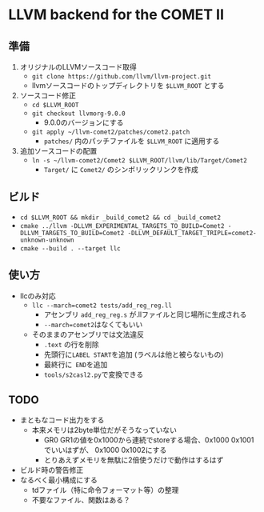 # LLVM backend for the COMET II


## 準備
1. オリジナルのLLVMソースコード取得
    * `git clone https://github.com/llvm/llvm-project.git`
    * llvmソースコードのトップディレクトリを `$LLVM_ROOT` とする
2. ソースコード修正
    * `cd $LLVM_ROOT`
    * `git checkout llvmorg-9.0.0`
        * 9.0.0のバージョンにする
    * `git apply ~/llvm-comet2/patches/comet2.patch`
        * `patches/` 内のパッチファイルを `$LLVM_ROOT` に適用する
3. 追加ソースコードの配置
    * `ln -s ~/llvm-comet2/Comet2 $LLVM_ROOT/llvm/lib/Target/Comet2`
        * `Target/` に `Comet2/` のシンボリックリンクを作成


## ビルド
* `cd $LLVM_ROOT && mkdir _build_comet2 && cd _build_comet2`
* `cmake ../llvm -DLLVM_EXPERIMENTAL_TARGETS_TO_BUILD=Comet2 -DLLVM_TARGETS_TO_BUILD=Comet2 -DLLVM_DEFAULT_TARGET_TRIPLE=comet2-unknown-unknown`
* `cmake --build . --target llc`


## 使い方
* llcのみ対応
    * `llc --march=comet2 tests/add_reg_reg.ll`
        * アセンブリ `add_reg_reg.s` が.llファイルと同じ場所に生成される
        * `--march=comet2`はなくてもいい
    * そのままのアセンブリでは文法違反
        * `.text` の行を削除
        * 先頭行に`LABEL START`を追加 (ラベルは他と被らないもの)
        * 最終行に` END`を追加
        * `tools/s2casl2.py`で変換できる


## TODO
* まともなコード出力をする
    * 本来メモリは2byte単位だがそうなっていない
        * GR0 GR1の値を0x1000から連続でstoreする場合、0x1000 0x1001でいいはずが、 0x1000 0x1002にする
        * とりあえずメモリを無駄に2倍使うだけで動作はするはず
* ビルド時の警告修正
* なるべく最小構成にする
    * tdファイル（特に命令フォーマット等）の整理
    * 不要なファイル、関数はある？
